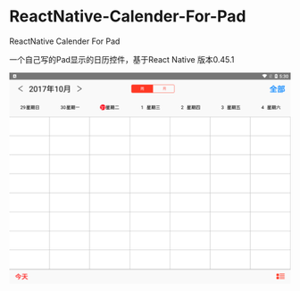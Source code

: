 # ReactNative-Calender-For-Pad
ReactNative Calender For Pad

一个自己写的Pad显示的日历控件，基于React Native 版本0.45.1

![image](https://github.com/superKJ/ReactNative-Calender-For-Pad/blob/master/Screenshot_2017-10-31-17-30-27.png) 
